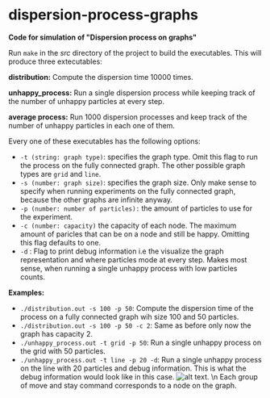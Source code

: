 # dispersion-process-graphs

**Code for simulation of "Dispersion process on graphs"**

Run `make` in the _src_ directory of the project to build the executables.
This will produce three extecutables:

**distribution:**
Compute the dispersion time 10000 times.

**unhappy_process:**
Run a single dispersion process while keeping track of the number of unhappy particles at every step.

**average process:**
Run 1000 dispersion processes and keep track of the number of unhappy particles in each one of them.

Every one of these executables has the following options:

- `-t (string: graph type)`: specifies the graph type. Omit this flag to run the process on the fully connected graph. The other possible graph types are `grid` and `line`.
- `-s (number: graph size)`: specifies the graph size. Only make sense to specify when running experiments on the fully connected graph, because the other graphs are infinite anyway.
- `-p (number: number of particles):` the amount of particles to use for the experiment.
- `-c (number: capacity)` the capacity of each node. The maximum amount of paricles that can be on a node and still be happy. Omitting this flag defaults to one.
- `-d` : Flag to print debug information i.e the visualize the graph representation and where particles mode at every step. Makes most sense, when running a single unhappy process with low particles counts.

**Examples:**

- `./distribution.out -s 100 -p 50`: Compute the dispersion time of the process on a fully connected graph wih size 100 and 50 particles.
- `./distribution.out -s 100 -p 50 -c 2`: Same as before only now the graph has capacity 2.
- `./unhappy_process.out -t grid -p 50`: Run a single unhappy process on the grid with 50 particles.
- `./unhappy_process.out -t line -p 20 -d`: Run a single unhappy process on the line with 20 particles and debug information. This is what the debug information would look like in this case. ![alt text](https://github.com/FjodorGit/dispersion-process-graphs/blob/main/.image/Screenshot%20from%202023-09-12%2011-39-29.png?raw=true). \n Each group of move and stay command corresponds to a node on the graph.
